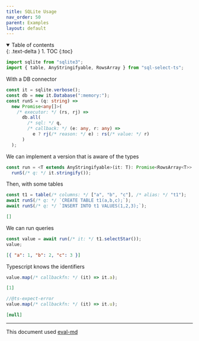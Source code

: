 ```yaml
---
title: SQLite Usage
nav_order: 50
parent: Examples
layout: default
---
```


<details open markdown="block">
  <summary>
    Table of contents
  </summary>
  {: .text-delta }
1. TOC
{:toc}
</details>

```ts
import sqlite from "sqlite3";
import { table, AnyStringifyable, RowsArray } from "sql-select-ts";
```

With a DB connector

```ts
const it = sqlite.verbose();
const db = new it.Database(":memory:");
const runS = (q: string) =>
  new Promise<any[]>(
    /* executor: */ (rs, rj) =>
      db.all(
        /* sql: */ q,
        /* callback: */ (e: any, r: any) =>
          e ? rj(/* reason: */ e) : rs(/* value: */ r)
      )
  );
```

We can implement a version that is aware of the types

```ts
const run = <T extends AnyStringifyable>(it: T): Promise<RowsArray<T>> =>
  runS(/* q: */ it.stringify());
```

Then, with some tables

```ts
const t1 = table(/* columns: */ ["a", "b", "c"], /* alias: */ "t1");
await runS(/* q: */ `CREATE TABLE t1(a,b,c);`);
await runS(/* q: */ `INSERT INTO t1 VALUES(1,2,3);`);
```

```json
[]
```

We can run queries

```ts
const value = await run(/* it: */ t1.selectStar());
value;
```

```json
[{ "a": 1, "b": 2, "c": 3 }]
```

Typescript knows the identifiers

```ts
value.map(/* callbackfn: */ (it) => it.a);
```

```json
[1]
```

```ts
//@ts-expect-error
value.map(/* callbackfn: */ (it) => it.u);
```

```json
[null]
```

---

This document used [eval-md](https://lucasavila00.github.io/eval-md/)